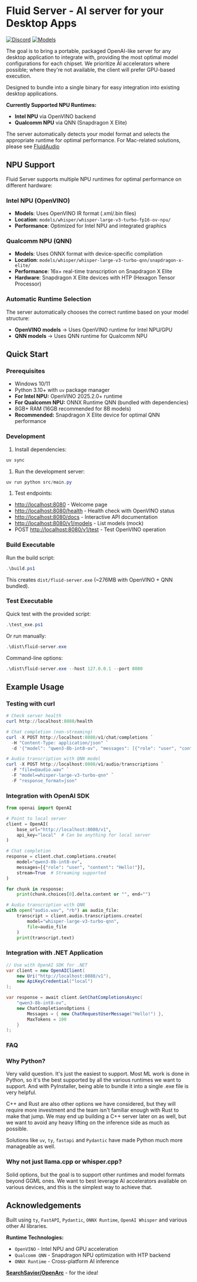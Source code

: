 # Fluid Server - AI server for your Desktop Apps

[![Discord](https://img.shields.io/badge/Discord-Join%20Chat-7289da.svg)](https://discord.gg/WNsvaCtmDe)
[![Models](https://img.shields.io/badge/%F0%9F%A4%97%20Hugging%20Face-Model-blue)](https://huggingface.co/collections/FluidInference)

The goal is to bring a portable, packaged OpenAI-like server for any desktop application to integrate with, providing the most optimal model configurations for each chipset. We prioritize AI accelerators where possible; where they're not available, the client will prefer GPU-based execution.

Designed to bundle into a single binary for easy integration into existing desktop applications.

**Currently Supported NPU Runtimes:**
- **Intel NPU** via OpenVINO backend
- **Qualcomm NPU** via QNN (Snapdragon X Elite)

The server automatically detects your model format and selects the appropriate runtime for optimal performance. For Mac-related solutions, please see [FluidAudio](https://github.com/FluidInference/FluidAudio)

## NPU Support

Fluid Server supports multiple NPU runtimes for optimal performance on different hardware:

### Intel NPU (OpenVINO)
- **Models**: Uses OpenVINO IR format (.xml/.bin files)
- **Location**: `models/whisper/whisper-large-v3-turbo-fp16-ov-npu/`
- **Performance**: Optimized for Intel NPU and integrated graphics

### Qualcomm NPU (QNN)
- **Models**: Uses ONNX format with device-specific compilation
- **Location**: `models/whisper/whisper-large-v3-turbo-qnn/snapdragon-x-elite/`
- **Performance**: 16x+ real-time transcription on Snapdragon X Elite
- **Hardware**: Snapdragon X Elite devices with HTP (Hexagon Tensor Processor)

### Automatic Runtime Selection
The server automatically chooses the correct runtime based on your model structure:
- **OpenVINO models** → Uses OpenVINO runtime for Intel NPU/GPU
- **QNN models** → Uses QNN runtime for Qualcomm NPU

## Quick Start

### Prerequisites

- Windows 10/11
- Python 3.10+ with `uv` package manager
- **For Intel NPU:** OpenVINO 2025.2.0+ runtime
- **For Qualcomm NPU:** ONNX Runtime QNN (bundled with dependencies)
- 8GB+ RAM (16GB recommended for 8B models)
- **Recommended:** Snapdragon X Elite device for optimal QNN performance

### Development

1. Install dependencies:

```powershell
uv sync
```

1. Run the development server:

```powershell
uv run python src/main.py
```

1. Test endpoints:

- <http://localhost:8080> - Welcome page
- <http://localhost:8080/health> - Health check with OpenVINO status
- <http://localhost:8080/docs> - Interactive API documentation
- <http://localhost:8080/v1/models> - List models (mock)
- POST <http://localhost:8080/v1/test> - Test OpenVINO operation

### Build Executable

Run the build script:

```powershell
.\build.ps1
```

This creates `dist/fluid-server.exe` (~276MB with OpenVINO + QNN bundled).

### Test Executable

Quick test with the provided script:

```powershell
.\test_exe.ps1
```

Or run manually:

```powershell
.\dist\fluid-server.exe
```

Command-line options:

```powershell
.\dist\fluid-server.exe --host 127.0.0.1 --port 8080
```

## Example Usage

### Testing with curl

```powershell
# Check server health
curl http://localhost:8080/health

# Chat completion (non-streaming)
curl -X POST http://localhost:8080/v1/chat/completions `
  -H "Content-Type: application/json" `
  -d '{"model": "qwen3-8b-int8-ov", "messages": [{"role": "user", "content": "Hello!"}], "max_tokens": 100}'

# Audio transcription with QNN model
curl -X POST http://localhost:8080/v1/audio/transcriptions `
  -F "file=@audio.wav" `
  -F "model=whisper-large-v3-turbo-qnn" `
  -F "response_format=json"
```

### Integration with OpenAI SDK

```python
from openai import OpenAI

# Point to local server
client = OpenAI(
    base_url="http://localhost:8080/v1",
    api_key="local"  # Can be anything for local server
)

# Chat completion
response = client.chat.completions.create(
    model="qwen3-8b-int8-ov",
    messages=[{"role": "user", "content": "Hello!"}],
    stream=True  # Streaming supported
)

for chunk in response:
    print(chunk.choices[0].delta.content or "", end="")

# Audio transcription with QNN
with open("audio.wav", "rb") as audio_file:
    transcript = client.audio.transcriptions.create(
        model="whisper-large-v3-turbo-qnn",
        file=audio_file
    )
    print(transcript.text)
```

### Integration with .NET Application

```csharp
// Use with OpenAI SDK for .NET
var client = new OpenAIClient(
    new Uri("http://localhost:8080/v1"),
    new ApiKeyCredential("local")
);

var response = await client.GetChatCompletionsAsync(
    "qwen3-8b-int8-ov",
    new ChatCompletionsOptions {
        Messages = { new ChatRequestUserMessage("Hello!") },
        MaxTokens = 100
    }
);
```

### FAQ

### Why Python?

Very valid question. It's just the easiest to support. Most ML work is done in Python, so it's the best supported by all the various runtimes we want to support. And with PyInstaller, being able to bundle it into a single .exe file is very helpful.

C++ and Rust are also other options we have considered, but they will require more investment and the team isn't familiar enough with Rust to make that jump. We may end up building a C++ server later on as well, but we want to avoid any heavy lifting on the inference side as much as possible.

Solutions like `uv`, `ty`, `fastapi` and `Pydantic` have made Python much more manageable as well.

### Why not just llama.cpp or whisper.cpp?

Solid options, but the goal is to support other runtimes and model formats beyond GGML ones. We want to best leverage AI accelerators available on various devices, and this is the simplest way to achieve that.

## Acknowledgements

Built using `ty`, `FastAPI`, `Pydantic`, `ONNX Runtime`, `OpenAI Whisper` and various other AI libraries.

**Runtime Technologies:**
- `OpenVINO` - Intel NPU and GPU acceleration
- `Qualcomm QNN` - Snapdragon NPU optimization with HTP backend
- `ONNX Runtime` - Cross-platform AI inference

[**SearchSavior/OpenArc**](https://github.com/SearchSavior/OpenArc) - for the idea!
